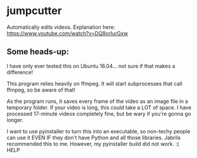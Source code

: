 # jumpcutter
Automatically edits videos. Explanation here: https://www.youtube.com/watch?v=DQ8orIurGxw

## Some heads-up:

I have only ever tested this on Ubuntu 16.04... not sure if that makes a difference!

This program relies heavily on ffmpeg. It will start subprocesses that call ffmpeg, so be aware of that!

As the program runs, it saves every frame of the video as an image file in a
temporary folder. If your video is long, this could take a LOT of space.
I have processed 17-minute videos completely fine, but be wary if you're gonna go longer.

I want to use pyinstaller to turn this into an executable, so non-techy people
can use it EVEN IF they don't have Python and all those libraries. Jabrils 
recommended this to me. However, my pyinstaller build did not work. :( HELP
